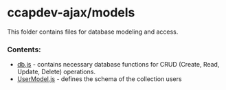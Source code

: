 # ccapdev-ajax/models

This folder contains files for database modeling and access.

### Contents:
- [db.js](https://github.com/arvention/ccapdev-ajax/blob/master/models/db.js) - contains necessary database functions for CRUD (Create, Read, Update, Delete) operations.
- [UserModel.js](https://github.com/arvention/ccapdev-ajax/blob/master/models/UserModel.js) - defines the schema of the collection users

